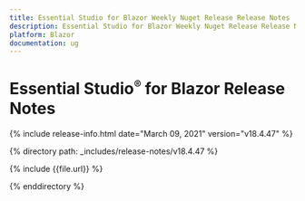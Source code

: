 ```yaml
---
title: Essential Studio for Blazor Weekly Nuget Release Release Notes  
description: Essential Studio for Blazor Weekly Nuget Release Release Notes  
platform: Blazor
documentation: ug
---
```


# Essential Studio<sup style="font-size:70%">&reg;</sup> for Blazor  Release Notes  

{% include release-info.html date="March 09, 2021"  version="v18.4.47" %} 

{% directory path: _includes/release-notes/v18.4.47 %}

{% include {{file.url}} %}

{% enddirectory %}

